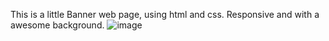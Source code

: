 This is a little Banner web page, using html and css. 
Responsive and with a awesome background. 
![image](https://github.com/user-attachments/assets/9e219d0f-1ee4-449b-b19e-11e9d1564c9a)
